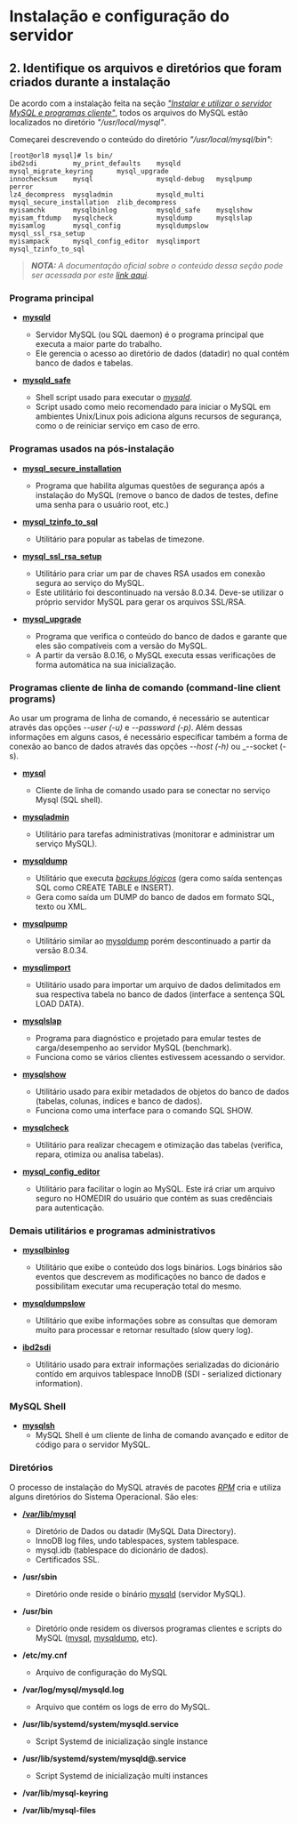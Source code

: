 # Instalação e configuração do servidor

## 2. Identifique os arquivos e diretórios que foram criados durante a instalação

De acordo com a instalação feita na seção _["Instalar e utilizar o servidor MySQL e programas cliente"](/install-and-use-the-mysql-server-and-client-programs.md)_, todos os arquivos do MySQL estão localizados no diretório _"/usr/local/mysql"_.

Começarei descrevendo o conteúdo do diretório _"/usr/local/mysql/bin"_:

```
[root@orl8 mysql]# ls bin/
ibd2sdi         my_print_defaults    mysqld         mysql_migrate_keyring      mysql_upgrade
innochecksum    mysql                mysqld-debug   mysqlpump                  perror
lz4_decompress  mysqladmin           mysqld_multi   mysql_secure_installation  zlib_decompress
myisamchk       mysqlbinlog          mysqld_safe    mysqlshow
myisam_ftdump   mysqlcheck           mysqldump      mysqlslap
myisamlog       mysql_config         mysqldumpslow  mysql_ssl_rsa_setup
myisampack      mysql_config_editor  mysqlimport    mysql_tzinfo_to_sql
``` 

>_**__NOTA:__** A documentação oficial sobre o conteúdo dessa seção pode ser acessada por este [link aqui](https://dev.mysql.com/doc/refman/8.0/en/programs-overview.html)._

### Programa principal

- **[mysqld](https://dev.mysql.com/doc/refman/8.0/en/mysqld.html)**
    - Servidor MySQL (ou SQL daemon) é o programa principal que executa a maior parte do trabalho.
    - Ele gerencia o acesso ao diretório de dados (datadir) no qual contém banco de dados e tabelas.

- **[mysqld_safe](https://dev.mysql.com/doc/refman/8.0/en/mysqld-safe.html)**
    - Shell script usado para executar o _[mysqld](https://dev.mysql.com/doc/refman/8.0/en/mysqld.html)_.
    - Script usado como meio recomendado para iniciar o MySQL em ambientes Unix/Linux pois adiciona alguns recursos de segurança, como o de reiniciar serviço em caso de erro.

### Programas usados na pós-instalação

- **[mysql_secure_installation](https://dev.mysql.com/doc/refman/8.0/en/mysql-secure-installation.html)**
    - Programa que habilita algumas questões de segurança após a instalação do MySQL (remove o banco de dados de testes, define uma senha para o usuário root, etc.)

- **[mysql_tzinfo_to_sql](https://dev.mysql.com/doc/refman/8.0/en/mysql-tzinfo-to-sql.html)**
    - Utilitário para popular as tabelas de timezone.

- **[mysql_ssl_rsa_setup](https://dev.mysql.com/doc/refman/8.0/en/mysql-ssl-rsa-setup.html)**
    - Utilitário para criar um par de chaves RSA usados em conexão segura ao serviço do MySQL.
    - Este utilitário foi descontinuado na versão 8.0.34. Deve-se utilizar o próprio servidor MySQL para gerar os arquivos SSL/RSA.

- **[mysql_upgrade](https://dev.mysql.com/doc/refman/8.0/en/mysql-upgrade.html)**
    - Programa que verifica o conteúdo do banco de dados e garante que eles são compatíveis com a versão do MySQL.
    - A partir da versão 8.0.16, o MySQL executa essas verificações de forma automática na sua inicialização.

### Programas cliente de linha de comando (command-line client programs)

Ao usar um programa de linha de comando, é necessário se autenticar através das opções _--user (-u)_ e _--password (-p)_. Além dessas informações em alguns casos, é necessário especificar também a forma de conexão ao banco de dados através das opções _--host (-h)_ ou _--socket (-s).

- **[mysql](https://dev.mysql.com/doc/refman/8.0/en/mysql.html)**
    - Cliente de linha de comando usado para se conectar no serviço Mysql (SQL shell).

- **[mysqladmin](https://dev.mysql.com/doc/refman/8.0/en/mysqladmin.html)**
    - Utilitário para tarefas administrativas (monitorar e administrar um serviço MySQL).

- **[mysqldump](https://dev.mysql.com/doc/refman/8.0/en/mysqldump.html)** 
    - Utilitário que executa _[backups lógicos](https://dev.mysql.com/doc/refman/8.0/en/glossary.html#glos_logical_backup)_ (gera como saída sentenças SQL como CREATE TABLE e INSERT).
    - Gera como saída um DUMP do banco de dados em formato SQL, texto ou XML.

- **[mysqlpump](https://dev.mysql.com/doc/refman/8.0/en/mysqlpump.html)**
    - Utilitário similar ao [mysqldump](https://dev.mysql.com/doc/refman/8.0/en/mysqldump.html) porém descontinuado a partir da versão 8.0.34.

- **[mysqlimport](https://dev.mysql.com/doc/refman/8.0/en/mysqlimport.html)**
    - Utilitário usado para importar um arquivo de dados delimitados em sua respectiva tabela no banco de dados (interface a sentença SQL LOAD DATA).    

- **[mysqlslap](https://dev.mysql.com/doc/refman/8.0/en/mysqlslap.html)**
    - Programa para diagnóstico e projetado para emular testes de carga/desempenho ao servidor MySQL (benchmark).
    - Funciona como se vários clientes estivessem acessando o servidor. 

- **[mysqlshow](https://dev.mysql.com/doc/refman/8.0/en/mysqlshow.html)**
    - Utilitário usado para exibir metadados de objetos do banco de dados (tabelas, colunas, indíces e banco de dados).
    - Funciona como uma interface para o comando SQL SHOW.

- **[mysqlcheck](https://dev.mysql.com/doc/refman/8.0/en/mysqlcheck.html)**
    - Utilitário para realizar checagem e otimização das tabelas (verifica, repara, otimiza ou analisa tabelas).

- **[mysql_config_editor](https://dev.mysql.com/doc/refman/8.0/en/mysql-config-editor.html)**
    - Utilitário para facilitar o login ao MySQL. Este irá criar um arquivo seguro no HOMEDIR do usuário que contém as suas credênciais para autenticação.

### Demais utilitários e programas administrativos

- **[mysqlbinlog](https://dev.mysql.com/doc/refman/8.0/en/mysqlbinlog.html)**
    - Utilitário que exibe o conteúdo dos logs binários. Logs binários são eventos que descrevem as modificações no banco de dados e possibilitam executar uma recuperação total do mesmo.

- **[mysqldumpslow](https://dev.mysql.com/doc/refman/8.0/en/mysqldumpslow.html)**
    - Utilitário que exibe informações sobre as consultas que demoram muito para processar e retornar resultado (slow query log).

- **[ibd2sdi](https://dev.mysql.com/doc/refman/8.0/en/ibd2sdi.html)**
    - Utilitário usado para extraír informações serializadas do dicionário contído em arquivos tablespace InnoDB (SDI - serialized dictionary information).

### MySQL Shell

- **[mysqlsh](https://dev.mysql.com/doc/mysql-shell/8.0/en/)**
    - MySQL Shell é um cliente de linha de comando avançado e editor de código para o servidor MySQL.

### Diretórios

O processo de instalação do MySQL através de pacotes _[RPM](https://dev.mysql.com/doc/refman/8.0/en/linux-installation-rpm.html)_ cria e utiliza alguns diretórios do Sistema Operacional. São eles:

- **[/var/lib/mysql](https://dev.mysql.com/doc/refman/8.0/en/data-directory.html)**
    - Diretório de Dados ou datadir (MySQL Data Directory).
    - InnoDB log files, undo tablespaces, system tablespace.
    - mysql.idb (tablespace do dicionário de dados).
    - Certificados SSL.

- **/usr/sbin**
    - Diretório onde reside o binário [mysqld](https://dev.mysql.com/doc/refman/8.0/en/mysqld.html) (servidor MySQL).

- **/usr/bin**
    - Diretório onde residem os diversos programas clientes e scripts do MySQL ([mysql](https://dev.mysql.com/doc/refman/8.0/en/mysql.html), [mysqldump](https://dev.mysql.com/doc/refman/8.0/en/mysqldump.html), etc).

- **/etc/my.cnf**
    - Arquivo de configuração do MySQL

- **/var/log/mysql/mysqld.log**
    - Arquivo que contém os logs de erro do MySQL.

- **/usr/lib/systemd/system/mysqld.service**
    - Script Systemd de inicialização single instance

- **/usr/lib/systemd/system/mysqld@.service**
    - Script Systemd de inicialização multi instances

- **/var/lib/mysql-keyring**

- **/var/lib/mysql-files**